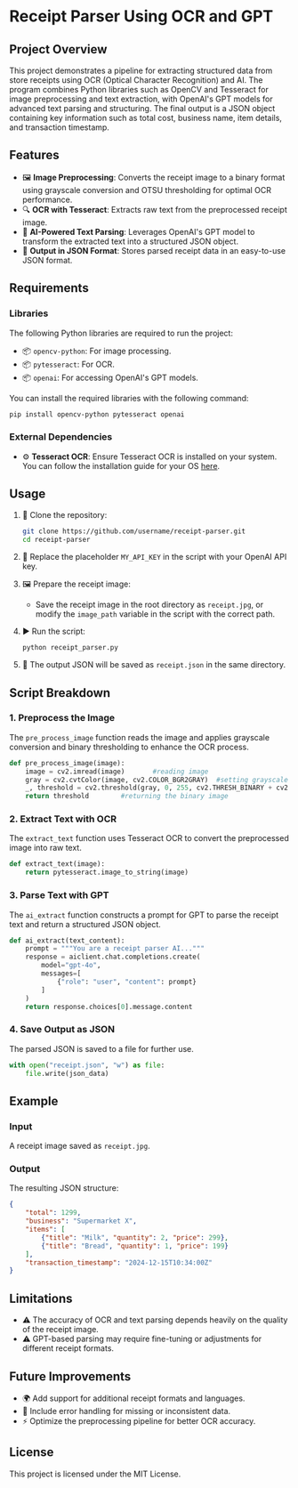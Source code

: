 # Receipt Parser Using OCR and GPT

## Project Overview

This project demonstrates a pipeline for extracting structured data from store receipts using OCR (Optical Character Recognition) and AI. The program combines Python libraries such as OpenCV and Tesseract for image preprocessing and text extraction, with OpenAI's GPT models for advanced text parsing and structuring. The final output is a JSON object containing key information such as total cost, business name, item details, and transaction timestamp.

## Features

- 🖼️ **Image Preprocessing**: Converts the receipt image to a binary format using grayscale conversion and OTSU thresholding for optimal OCR performance.
- 🔍 **OCR with Tesseract**: Extracts raw text from the preprocessed receipt image.
- 🤖 **AI-Powered Text Parsing**: Leverages OpenAI's GPT model to transform the extracted text into a structured JSON object.
- 📂 **Output in JSON Format**: Stores parsed receipt data in an easy-to-use JSON format.

## Requirements

### Libraries

The following Python libraries are required to run the project:

- 📦 `opencv-python`: For image processing.
- 📦 `pytesseract`: For OCR.
- 📦 `openai`: For accessing OpenAI's GPT models.

You can install the required libraries with the following command:

```bash
pip install opencv-python pytesseract openai
```

### External Dependencies

- ⚙️ **Tesseract OCR**: Ensure Tesseract OCR is installed on your system. You can follow the installation guide for your OS [here](https://github.com/tesseract-ocr/tesseract).

## Usage

1. 📂 Clone the repository:

   ```bash
   git clone https://github.com/username/receipt-parser.git
   cd receipt-parser
   ```

2. 🔑 Replace the placeholder `MY_API_KEY` in the script with your OpenAI API key.

3. 🖼️ Prepare the receipt image:
   - Save the receipt image in the root directory as `receipt.jpg`, or modify the `image_path` variable in the script with the correct path.

4. ▶️ Run the script:

   ```bash
   python receipt_parser.py
   ```

5. 💾 The output JSON will be saved as `receipt.json` in the same directory.

## Script Breakdown

### 1. Preprocess the Image

The `pre_process_image` function reads the image and applies grayscale conversion and binary thresholding to enhance the OCR process.

```python
def pre_process_image(image):
    image = cv2.imread(image)       #reading image
    gray = cv2.cvtColor(image, cv2.COLOR_BGR2GRAY)  #setting grayscale
    _, threshold = cv2.threshold(gray, 0, 255, cv2.THRESH_BINARY + cv2.THRESH_OTSU)
    return threshold        #returning the binary image
```

### 2. Extract Text with OCR

The `extract_text` function uses Tesseract OCR to convert the preprocessed image into raw text.

```python
def extract_text(image):
    return pytesseract.image_to_string(image)
```

### 3. Parse Text with GPT

The `ai_extract` function constructs a prompt for GPT to parse the receipt text and return a structured JSON object.

```python
def ai_extract(text_content):
    prompt = """You are a receipt parser AI..."""
    response = aiclient.chat.completions.create(
        model="gpt-4o",
        messages=[
            {"role": "user", "content": prompt}
        ]
    )
    return response.choices[0].message.content
```

### 4. Save Output as JSON

The parsed JSON is saved to a file for further use.

```python
with open("receipt.json", "w") as file:
    file.write(json_data)
```

## Example

### Input
A receipt image saved as `receipt.jpg`.

### Output
The resulting JSON structure:

```json
{
    "total": 1299,
    "business": "Supermarket X",
    "items": [
        {"title": "Milk", "quantity": 2, "price": 299},
        {"title": "Bread", "quantity": 1, "price": 199}
    ],
    "transaction_timestamp": "2024-12-15T10:34:00Z"
}
```

## Limitations

- ⚠️ The accuracy of OCR and text parsing depends heavily on the quality of the receipt image.
- ⚠️ GPT-based parsing may require fine-tuning or adjustments for different receipt formats.

## Future Improvements

- 🌍 Add support for additional receipt formats and languages.
- 🔧 Include error handling for missing or inconsistent data.
- ⚡ Optimize the preprocessing pipeline for better OCR accuracy.

## License

This project is licensed under the MIT License.

